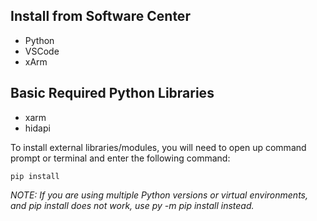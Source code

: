 ## Install from Software Center  
  - Python
  - VSCode
  - xArm

## Basic Required Python Libraries  
  - xarm
  - hidapi
    
To install external libraries/modules, you will need to open up command prompt or terminal and enter the following command:  
  
<code>pip install <package name></code>
    
*NOTE: If you are using multiple Python versions or virtual environments, and pip install <package name> does not work, use py -m pip install <package name> instead.*  


